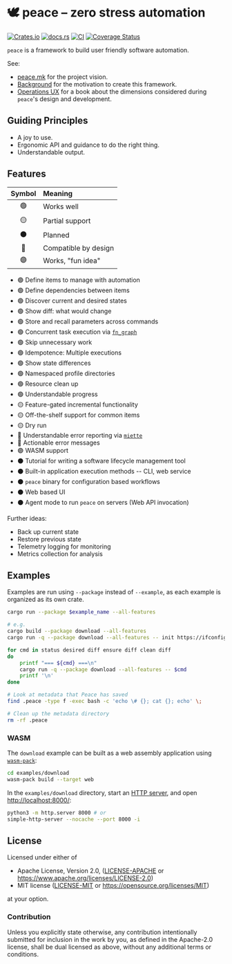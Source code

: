 # 🕊️ peace &ndash; zero stress automation

[![Crates.io](https://img.shields.io/crates/v/peace.svg)](https://crates.io/crates/peace)
[![docs.rs](https://img.shields.io/docsrs/peace)](https://docs.rs/peace)
[![CI](https://github.com/azriel91/peace/workflows/CI/badge.svg)](https://github.com/azriel91/peace/actions/workflows/ci.yml)
[![Coverage Status](https://codecov.io/gh/azriel91/peace/branch/main/graph/badge.svg)](https://codecov.io/gh/azriel91/peace)

`peace` is a framework to build user friendly software automation.

See:

* [peace.mk](https://peace.mk) for the project vision.
* [Background](https://peace.mk/book/background.html) for the motivation to create this framework.
* [Operations UX](https://azriel.im/ops_ux/) for a book about the dimensions considered during `peace`'s design and development.


## Guiding Principles

* A joy to use.
* Ergonomic API and guidance to do the right thing.
* Understandable output.


## Features

| Symbol | Meaning              |
|:------:|:---------------------|
|   🟢   | Works well           |
|   🟡   | Partial support      |
|   ⚫   | Planned              |
|   🔵   | Compatible by design |
|   🟣   | Works, "fun idea"    |

* 🟢 Define items to manage with automation
* 🟢 Define dependencies between items
* 🟢 Discover current and desired states
* 🟢 Show diff: what would change
* 🟢 Store and recall parameters across commands
* 🟢 Concurrent task execution via [`fn_graph`]
* 🟢 Skip unnecessary work
* 🟢 Idempotence: Multiple executions
* 🟢 Show state differences
* 🟢 Namespaced profile directories
* 🟢 Resource clean up
* 🟢 Understandable progress
* 🟡 Feature-gated incremental functionality
* 🟡 Off-the-shelf support for common items
* 🟡 Dry run
* 🔵 Understandable error reporting via [`miette`]
* 🔵 Actionable error messages
* 🟣 WASM support
* ⚫ Tutorial for writing a software lifecycle management tool
* ⚫ Built-in application execution methods -- CLI, web service
* ⚫ `peace` binary for configuration based workflows
* ⚫ Web based UI
* ⚫ Agent mode to run `peace` on servers (Web API invocation)

Further ideas:

* Back up current state
* Restore previous state
* Telemetry logging for monitoring
* Metrics collection for analysis


## Examples

Examples are run using `--package` instead of `--example`, as each example is organized as its own crate.

```bash
cargo run --package $example_name --all-features

# e.g.
cargo build --package download --all-features
cargo run -q --package download --all-features -- init https://ifconfig.me ip.json

for cmd in status desired diff ensure diff clean diff
do
    printf "=== ${cmd} ===\n"
    cargo run -q --package download --all-features -- $cmd
    printf '\n'
done

# Look at metadata that Peace has saved
find .peace -type f -exec bash -c 'echo \# {}; cat {}; echo' \;

# Clean up the metadata directory
rm -rf .peace
```

### WASM

The `download` example can be built as a web assembly application using [`wasm-pack`]:

```bash
cd examples/download
wasm-pack build --target web
```

In the `examples/download` directory, start an [HTTP server], and open <http://localhost:8000/>:

```bash
python3 -m http.server 8000 # or
simple-http-server --nocache --port 8000 -i
```


## License

Licensed under either of

* Apache License, Version 2.0, ([LICENSE-APACHE](LICENSE-APACHE) or https://www.apache.org/licenses/LICENSE-2.0)
* MIT license ([LICENSE-MIT](LICENSE-MIT) or https://opensource.org/licenses/MIT)

at your option.


### Contribution

Unless you explicitly state otherwise, any contribution intentionally submitted for inclusion in the work by you, as defined in the Apache-2.0 license, shall be dual licensed as above, without any additional terms or conditions.


[#42]: https://github.com/azriel91/peace/issues/42
[`fn_graph`]: https://github.com/azriel91/fn_graph
[`miette`]: https://github.com/zkat/miette
[`wasm-pack`]: https://rustwasm.github.io/
[HTTP server]: https://crates.io/crates/simple-http-server
